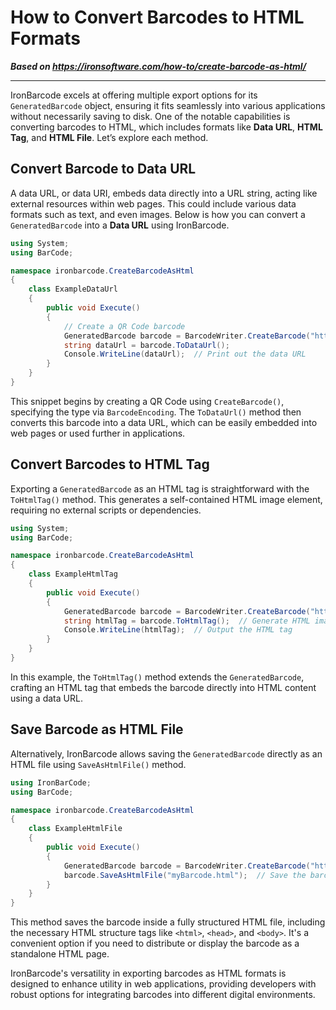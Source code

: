 # How to Convert Barcodes to HTML Formats

***Based on <https://ironsoftware.com/how-to/create-barcode-as-html/>***


***

IronBarcode excels at offering multiple export options for its `GeneratedBarcode` object, ensuring it fits seamlessly into various applications without necessarily saving to disk. One of the notable capabilities is converting barcodes to HTML, which includes formats like **Data URL**, **HTML Tag**, and **HTML File**. Let’s explore each method.

## Convert Barcode to Data URL

A data URL, or data URI, embeds data directly into a URL string, acting like external resources within web pages. This could include various data formats such as text, and even images. Below is how you can convert a `GeneratedBarcode` into a **Data URL** using IronBarcode.

```cs
using System;
using BarCode;

namespace ironbarcode.CreateBarcodeAsHtml
{
    class ExampleDataUrl
    {
        public void Execute()
        {
            // Create a QR Code barcode
            GeneratedBarcode barcode = BarcodeWriter.CreateBarcode("https://ironsoftware.com/csharp/barcode/", BarcodeEncoding.QRCode);
            string dataUrl = barcode.ToDataUrl();
            Console.WriteLine(dataUrl);  // Print out the data URL
        }
    }
}
```

This snippet begins by creating a QR Code using `CreateBarcode()`, specifying the type via `BarcodeEncoding`. The `ToDataUrl()` method then converts this barcode into a data URL, which can be easily embedded into web pages or used further in applications.

## Convert Barcodes to HTML Tag

Exporting a `GeneratedBarcode` as an HTML tag is straightforward with the `ToHtmlTag()` method. This generates a self-contained HTML image element, requiring no external scripts or dependencies.

```cs
using System;
using BarCode;

namespace ironbarcode.CreateBarcodeAsHtml
{
    class ExampleHtmlTag
    {
        public void Execute()
        {
            GeneratedBarcode barcode = BarcodeWriter.CreateBarcode("https://ironsoftware.com/csharp/barcode/", BarcodeEncoding.QRCode);
            string htmlTag = barcode.ToHtmlTag();  // Generate HTML image tag
            Console.WriteLine(htmlTag);  // Output the HTML tag
        }
    }
}
```

In this example, the `ToHtmlTag()` method extends the `GeneratedBarcode`, crafting an HTML tag that embeds the barcode directly into HTML content using a data URL.

## Save Barcode as HTML File

Alternatively, IronBarcode allows saving the `GeneratedBarcode` directly as an HTML file using `SaveAsHtmlFile()` method.

```cs
using IronBarCode;
using BarCode;

namespace ironbarcode.CreateBarcodeAsHtml
{
    class ExampleHtmlFile
    {
        public void Execute()
        {
            GeneratedBarcode barcode = BarcodeWriter.CreateBarcode("https://ironsoftware.com/csharp/barcode/", BarcodeEncoding.QRCode);
            barcode.SaveAsHtmlFile("myBarcode.html");  // Save the barcode as an HTML file
        }
    }
}
```

This method saves the barcode inside a fully structured HTML file, including the necessary HTML structure tags like `<html>`, `<head>`, and `<body>`. It's a convenient option if you need to distribute or display the barcode as a standalone HTML page.

IronBarcode's versatility in exporting barcodes as HTML formats is designed to enhance utility in web applications, providing developers with robust options for integrating barcodes into different digital environments.